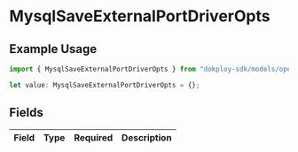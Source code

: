 # MysqlSaveExternalPortDriverOpts

## Example Usage

```typescript
import { MysqlSaveExternalPortDriverOpts } from "dokploy-sdk/models/operations";

let value: MysqlSaveExternalPortDriverOpts = {};
```

## Fields

| Field       | Type        | Required    | Description |
| ----------- | ----------- | ----------- | ----------- |